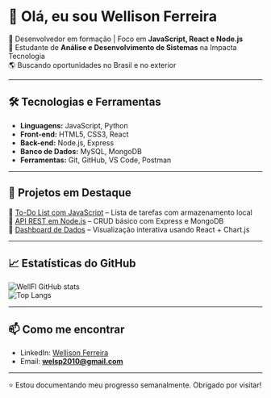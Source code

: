 # 👋 Olá, eu sou Wellison Ferreira  

🎯 Desenvolvedor em formação | Foco em **JavaScript, React e Node.js**  
🚀 Estudante de **Análise e Desenvolvimento de Sistemas** na Impacta Tecnologia  
🌎 Buscando oportunidades no Brasil e no exterior  

---

## 🛠️ Tecnologias e Ferramentas
- **Linguagens:** JavaScript, Python  
- **Front-end:** HTML5, CSS3, React  
- **Back-end:** Node.js, Express  
- **Banco de Dados:** MySQL, MongoDB  
- **Ferramentas:** Git, GitHub, VS Code, Postman  

---

## 📂 Projetos em Destaque
🔹 [To-Do List com JavaScript](#) – Lista de tarefas com armazenamento local  
🔹 [API REST em Node.js](#) – CRUD básico com Express e MongoDB  
🔹 [Dashboard de Dados](#) – Visualização interativa usando React + Chart.js  

---

## 📈 Estatísticas do GitHub
![WellFl GitHub stats](https://github-readme-stats.vercel.app/api?username=WellFl&show_icons=true&theme=dracula)  
![Top Langs](https://github-readme-stats.vercel.app/api/top-langs/?username=WellFl&layout=compact&theme=dracula)

---

## 📫 Como me encontrar
- LinkedIn: [Wellison Ferreira](https://www.linkedin.com/in/wellison-ferreira-53490814b)  
- Email: **welsp2010@gmail.com**  

---

⭐ Estou documentando meu progresso semanalmente. Obrigado por visitar!

